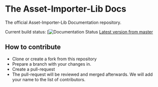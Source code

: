 # The Asset-Importer-Lib Docs
The official Asset-Importer-Lib Documentation repository. 

Current build status: [![Documentation Status](https://the-asset-importer-lib-documentation.readthedocs.io/en/latest/?badge=latest)
[Latest version from master](https://the-asset-importer-lib-documentation.readthedocs.io/en/latest/)

## How to contribute
- Clone or create a fork from this repository 
- Prepare a branch with your changes in.
- Create a pull-request
- The pull-request will be reviewed and merged afterwards. We will add your name to the list of contributors.

